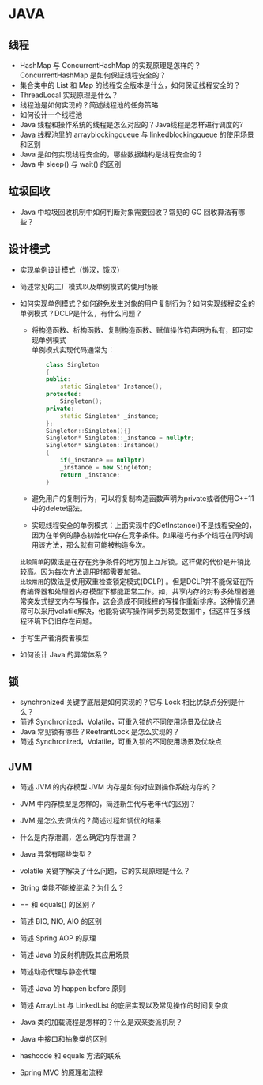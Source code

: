 # JAVA

## 线程

- HashMap 与 ConcurrentHashMap 的实现原理是怎样的？ConcurrentHashMap 是如何保证线程安全的？
- 集合类中的 List 和 Map 的线程安全版本是什么，如何保证线程安全的？
- ThreadLocal 实现原理是什么？
- 线程池是如何实现的？简述线程池的任务策略
- 如何设计一个线程池
- Java 线程和操作系统的线程是怎么对应的？Java线程是怎样进行调度的?
- Java 线程池里的 arrayblockingqueue 与 linkedblockingqueue 的使用场景和区别
- Java 是如何实现线程安全的，哪些数据结构是线程安全的？
- Java 中 sleep() 与 wait() 的区别

## 垃圾回收

- Java 中垃圾回收机制中如何判断对象需要回收？常见的 GC 回收算法有哪些？

## 设计模式

- 实现单例设计模式（懒汉，饿汉）
- 简述常见的工厂模式以及单例模式的使用场景
- 如何实现单例模式？如何避免发生对象的用户复制行为？如何实现线程安全的单例模式？DCLP是什么，有什么问题？
    * 将构造函数、析构函数、复制构造函数、赋值操作符声明为私有，即可实现单例模式   
      单例模式实现代码通常为：

      ```c++
          class Singleton
          {
          public:
              static Singleton* Instance();
          protected:
              Singleton();
          private:
              static Singleton* _instance;
          };
          Singleton::Singleton(){}
          Singleton* Singleton::_instance = nullptr;
          Singleton* Singleton::Instance()
          {
              if(_instance == nullptr)
              _instance = new Singleton;
              return _instance;
          }
      ```
    * 避免用户的复制行为，可以将复制构造函数声明为private或者使用C++11中的delete语法。
    * 实现线程安全的单例模式：上面实现中的GetInstance()不是线程安全的，因为在单例的静态初始化中存在竞争条件。如果碰巧有多个线程在同时调用该方法，那么就有可能被构造多次。

  `比较简单`的做法是在存在竞争条件的地方加上互斥锁。这样做的代价是开销比较高。因为每次方法调用时都需要加锁。  
  `比较常用`的做法是使用双重检查锁定模式(DCLP)
  。但是DCLP并不能保证在所有编译器和处理器内存模型下都能正常工作。如，共享内存的对称多处理器通常突发式提交内存写操作，这会造成不同线程的写操作重新排序。这种情况通常可以采用volatile解决，他能将读写操作同步到易变数据中，但这样在多线程环境下仍旧存在问题。

- 手写生产者消费者模型
- 如何设计 Java 的异常体系？

## 锁

- synchronized 关键字底层是如何实现的？它与 Lock 相比优缺点分别是什么？
- 简述 Synchronized，Volatile，可重入锁的不同使用场景及优缺点
- Java 常见锁有哪些？ReetrantLock 是怎么实现的？
- 简述 Synchronized，Volatile，可重入锁的不同使用场景及优缺点

## JVM

- 简述 JVM 的内存模型 JVM 内存是如何对应到操作系统内存的？
- JVM 中内存模型是怎样的，简述新生代与老年代的区别？
- JVM 是怎么去调优的？简述过程和调优的结果


- 什么是内存泄漏，怎么确定内存泄漏？
- Java 异常有哪些类型？


- volatile 关键字解决了什么问题，它的实现原理是什么？


- String 类能不能被继承？为什么？
- == 和 equals() 的区别？
- 简述 BIO, NIO, AIO 的区别
- 简述 Spring AOP 的原理
- 简述 Java 的反射机制及其应用场景
- 简述动态代理与静态代理
- 简述 Java 的 happen before 原则
- 简述 ArrayList 与 LinkedList 的底层实现以及常见操作的时间复杂度
- Java 类的加载流程是怎样的？什么是双亲委派机制？
- Java 中接口和抽象类的区别
- hashcode 和 equals 方法的联系
- Spring MVC 的原理和流程
